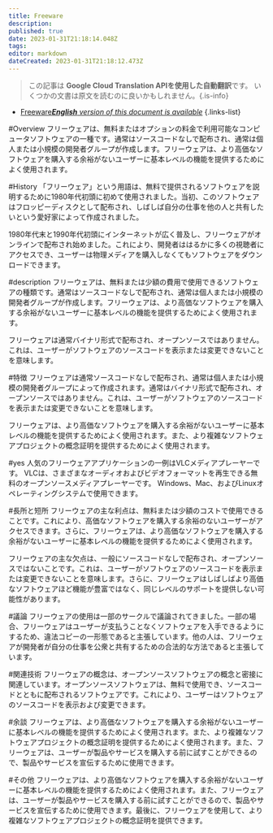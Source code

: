```yaml
---
title: Freeware
description: 
published: true
date: 2023-01-31T21:18:14.048Z
tags: 
editor: markdown
dateCreated: 2023-01-31T21:18:12.473Z
---
```


> この記事は **Google Cloud Translation APIを使用した自動翻訳**です。
いくつかの文書は原文を読むのに良いかもしれません。{.is-info}

- [Freeware***English** version of this document is available*](/en/Knowledge-base/Dictionary/freeware)
{.links-list}


#Overview
フリーウェアは、無料またはオプションの料金で利用可能なコンピュータソフトウェアの一種です。通常はソースコードなしで配布され、通常は個人または小規模の開発者グループが作成します。フリーウェアは、より高価なソフトウェアを購入する余裕がないユーザーに基本レベルの機能を提供するためによく使用されます。

#History
「フリーウェア」という用語は、無料で提供されるソフトウェアを説明するために1980年代初頭に初めて使用されました。当初、このソフトウェアはフロッピーディスクとして配布され、しばしば自分の仕事を他の人と共有したいという愛好家によって作成されました。

1980年代末と1990年代初頭にインターネットが広く普及し、フリーウェアがオンラインで配布され始めました。これにより、開発者ははるかに多くの視聴者にアクセスでき、ユーザーは物理メディアを購入しなくてもソフトウェアをダウンロードできます。

#description
フリーウェアは、無料または少額の費用で使用できるソフトウェアの種類です。通常はソースコードなしで配布され、通常は個人または小規模の開発者グループが作成します。フリーウェアは、より高価なソフトウェアを購入する余裕がないユーザーに基本レベルの機能を提供するためによく使用されます。

フリーウェアは通常バイナリ形式で配布され、オープンソースではありません。これは、ユーザーがソフトウェアのソースコードを表示または変更できないことを意味します。

#特徴
フリーウェアは通常ソースコードなしで配布され、通常は個人または小規模の開発者グループによって作成されます。通常はバイナリ形式で配布され、オープンソースではありません。これは、ユーザーがソフトウェアのソースコードを表示または変更できないことを意味します。

フリーウェアは、より高価なソフトウェアを購入する余裕がないユーザーに基本レベルの機能を提供するためによく使用されます。また、より複雑なソフトウェアプロジェクトの概念証明を提供するためによく使用されます。

#yes
人気のフリーウェアアプリケーションの一例はVLCメディアプレーヤーです。 VLCは、さまざまなオーディオおよびビデオフォーマットを再生できる無料のオープンソースメディアプレーヤーです。 Windows、Mac、およびLinuxオペレーティングシステムで使用できます。

#長所と短所
フリーウェアの主な利点は、無料または少額のコストで使用できることです。これにより、高価なソフトウェアを購入する余裕のないユーザーがアクセスできます。さらに、フリーウェアは、より高価なソフトウェアを購入する余裕がないユーザーに基本レベルの機能を提供するためによく使用されます。

フリーウェアの主な欠点は、一般にソースコードなしで配布され、オープンソースではないことです。これは、ユーザーがソフトウェアのソースコードを表示または変更できないことを意味します。さらに、フリーウェアはしばしばより高価なソフトウェアほど機能が豊富ではなく、同じレベルのサポートを提供しない可能性があります。

#議論
フリーウェアの使用は一部のサークルで議論されてきました。一部の場合、フリーウェアはユーザーが支払うことなくソフトウェアを入手できるようにするため、違法コピーの一形態であると主張しています。他の人は、フリーウェアが開発者が自分の仕事を公衆と共有するための合法的な方法であると主張しています。

#関連技術
フリーウェアの概念は、オープンソースソフトウェアの概念と密接に関連しています。オープンソースソフトウェアは、無料で使用でき、ソースコードとともに配布されるソフトウェアです。これにより、ユーザーはソフトウェアのソースコードを表示および変更できます。

#余談
フリーウェアは、より高価なソフトウェアを購入する余裕がないユーザーに基本レベルの機能を提供するためによく使用されます。また、より複雑なソフトウェアプロジェクトの概念証明を提供するためによく使用されます。また、フリーウェアは、ユーザーが製品やサービスを購入する前に試すことができるので、製品やサービスを宣伝するために使用できます。

#その他
フリーウェアは、より高価なソフトウェアを購入する余裕がないユーザーに基本レベルの機能を提供するためによく使用されます。また、フリーウェアは、ユーザーが製品やサービスを購入する前に試すことができるので、製品やサービスを宣伝するために使用できます。最後に、フリーウェアを使用して、より複雑なソフトウェアプロジェクトの概念証明を提供できます。
